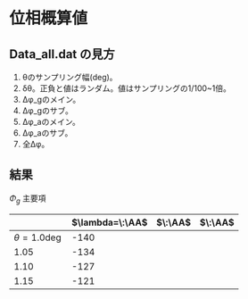 # 位相概算値

## Data_all.dat の見方

1. θのサンプリング幅(deg)。
2. δθ。正負と値はランダム。値はサンプリングの1/100~1倍。
3. Δφ_gのメイン。
4. Δφ_gのサブ。
5. Δφ_aのメイン。
6. Δφ_aのサブ。
7. 全Δφ。

## 結果

$\Phi_g$ 主要項

| | $\lambda=\:\AA$ | $\:\AA$ | $\:\AA$ |
| --- | --- | --- | --- |
| $\theta=1.0\deg$ | -140 |  |  |
| 1.05 | -134 |  |  |
| 1.10 | -127 |  |  |
| 1.15 | -121 |  |  |
